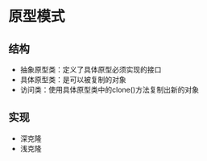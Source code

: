 # 原型模式
## 结构
+ 抽象原型类：定义了具体原型必须实现的接口
+ 具体原型类：是可以被复制的对象
+ 访问类：使用具体原型类中的clone()方法复制出新的对象

## 实现
+ 深克隆
+ 浅克隆
